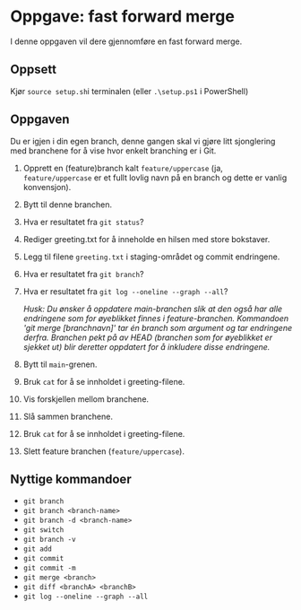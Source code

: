 # Oppgave: fast forward merge

I denne oppgaven vil dere gjennomføre en fast forward merge.

## Oppsett
Kjør `source setup.sh`i terminalen (eller `.\setup.ps1` i PowerShell)

## Oppgaven
Du er igjen i din egen branch, denne gangen skal vi gjøre litt sjonglering med branchene for å vise hvor enkelt branching er i Git.

1. Opprett en (feature)branch kalt `feature/uppercase` (ja, `feature/uppercase` er et fullt lovlig navn på en branch og dette er vanlig konvensjon).
2. Bytt til denne branchen.
3. Hva er resultatet fra `git status`?
4. Rediger greeting.txt for å inneholde en hilsen med store bokstaver.
5. Legg til filene `greeting.txt` i staging-området og commit endringene.
6. Hva er resultatet fra `git branch`?
7. Hva er resultatet fra `git log --oneline --graph --all`?

   *Husk: Du ønsker å oppdatere main-branchen slik at den også har alle endringene som for øyeblikket finnes i feature-branchen. Kommandoen 'git merge [branchnavn]' tar én branch som argument og tar endringene derfra. Branchen pekt på av HEAD (branchen som for øyeblikket er sjekket ut) blir deretter oppdatert for å inkludere disse endringene.*

8. Bytt til `main`-grenen.
9. Bruk `cat` for å se innholdet i greeting-filene.
10. Vis forskjellen mellom branchene.
11. Slå sammen branchene.
12. Bruk `cat` for å se innholdet i greeting-filene.
13. Slett feature branchen (`feature/uppercase`).

## Nyttige kommandoer

- `git branch`
- `git branch <branch-name>`
- `git branch -d <branch-name>`
- `git switch`
- `git branch -v`
- `git add`
- `git commit`
- `git commit -m`
- `git merge <branch>`
- `git diff <branchA> <branchB>`
- `git log --oneline --graph --all`